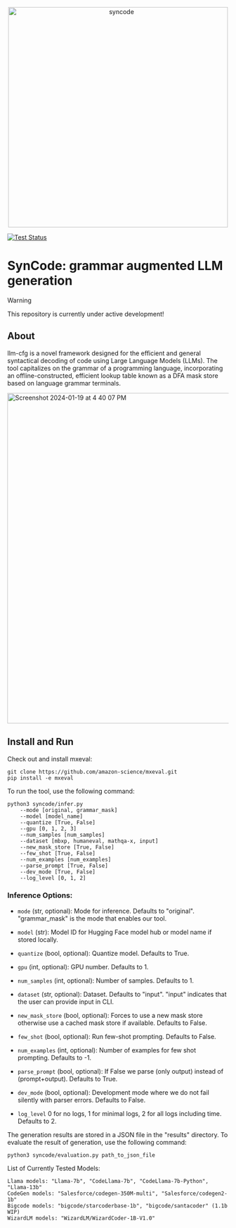 


<p align="center">
  <img width="500" alt="syncode" src="https://github.com/shubhamugare/syncode/assets/14147610/99c30a9d-b5f5-49ab-9295-33738fde1de2" />
</p>

[![Test Status][test-img]][tests]

# SynCode: grammar augmented LLM generation


> [!WARNING]  
> This repository is currently under active development!
> 
## About
llm-cfg is a novel framework designed for the efficient and general syntactical decoding of code using Large Language Models (LLMs). The tool capitalizes on the grammar of a programming language, incorporating an offline-constructed, efficient lookup table known as a DFA mask store based on language grammar terminals.

<img width="750" alt="Screenshot 2024-01-19 at 4 40 07 PM" src="https://github.com/shubhamugare/llm-cfg/assets/14147610/9298791e-c92d-4c86-81cc-7523517def3d">



## Install and Run

Check out and install mxeval:
```
git clone https://github.com/amazon-science/mxeval.git
pip install -e mxeval
```

To run the tool, use the following command:
```
python3 syncode/infer.py
    --mode [original, grammar_mask]
    --model [model_name]
    --quantize [True, False]
    --gpu [0, 1, 2, 3]
    --num_samples [num_samples]
    --dataset [mbxp, humaneval, mathqa-x, input]
    --new_mask_store [True, False]
    --few_shot [True, False]
    --num_examples [num_examples]
    --parse_prompt [True, False]
    --dev_mode [True, False]
    --log_level [0, 1, 2]
```

### Inference Options:

- `mode` (str, optional): Mode for inference. Defaults to "original". "grammar_mask" is the mode that enables our tool.
  
- `model` (str): Model ID for Hugging Face model hub or model name if stored locally.
  
- `quantize` (bool, optional): Quantize model. Defaults to True.
  
- `gpu` (int, optional): GPU number. Defaults to 1.
  
- `num_samples` (int, optional): Number of samples. Defaults to 1.
  
- `dataset` (str, optional): Dataset. Defaults to "input". "input" indicates that the user can provide input in CLI. 
  
- `new_mask_store` (bool, optional): Forces to use a new mask store otherwise use a cached mask store if available. Defaults to False.
  
- `few_shot` (bool, optional): Run few-shot prompting. Defaults to False.
  
- `num_examples` (int, optional): Number of examples for few shot prompting. Defaults to -1.
  
- `parse_prompt` (bool, optional): If False we parse (only output) instead of (prompt+output). Defaults to True. 
  
- `dev_mode` (bool, optional): Development mode where we do not fail silently with parser errors. Defaults to False.
  
- `log_level` 0 for no logs, 1 for minimal logs, 2 for all logs including time. Defaults to 2.


The generation results are stored in a JSON file in the "results" directory. To evaluate the result of generation, use the following command:
```
python3 syncode/evaluation.py path_to_json_file
```

List of Currently Tested Models:
```
Llama models: "Llama-7b", "CodeLlama-7b", "CodeLlama-7b-Python", "Llama-13b"
CodeGen models: "Salesforce/codegen-350M-multi", "Salesforce/codegen2-1b"
Bigcode models: "bigcode/starcoderbase-1b", "bigcode/santacoder" (1.1b WIP)
WizardLM models: "WizardLM/WizardCoder-1B-V1.0"
```

[test-img]: https://github.com/shubhamugare/llm-cfg/actions/workflows/run_tests.yml/badge.svg
[tests]: https://github.com/shubhamugare/llm-cfg/actions/workflows/run_tests.yml
